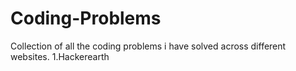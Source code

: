 # Coding-Problems
Collection of all the coding problems i have solved across different websites. 
1.Hackerearth
